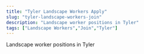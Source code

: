```yaml
---
title: "Tyler Landscape Workers Apply"
slug: "tyler-landscape-workers-join"
description: "Landscape worker positions in Tyler"
tags: ["Landscape Workers","Join","Tyler"]
---
```


Landscape worker positions in Tyler

